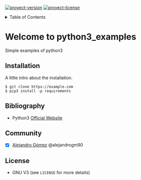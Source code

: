 <!-- Improved compatibility of back to top link -->
<a name="readme-top"></a>

[![proyect-version]][proyect-version]
[![proyect-license]][proyect-license]

<!-- TABLE OF CONTENTS -->
<details>
  <summary>Table of Contents</summary>
  <ol>
    <li>
      <a href="#welcome-to-python3_examples">Welcome to python3_examples</a>
      <ul>
        <li><a href="#installation">Installation</a></li>
        <li><a href="#bibliography">Bibliography</a></li>
        <li><a href="#community">Community</a></li>
        <li><a href="#license">License</a></li>
      </ul>
    </li>
  </ol>
</details>

# Welcome to python3_examples
Simple examples of python3

## Installation
A little intro about the installation. 
```terminal
$ git clone https://example.com
$ pip3 install -p requirements
```

## Bibliography ##
- Python3 [Official Website](https://www.pyhton.org/)

## Community ##
- [x] [Alejandro Gómez](https://github.com/alejandrogm90) @alejandrogm90

## License ##
* GNU V3 (see `LICENSE` for more details)

<!-- MARKDOWN LINKS & IMAGES -->
[proyect-version]: https://img.shields.io/badge/version-1.0-green
[proyect-license]: https://img.shields.io/badge/license-GNU_V3-blue
